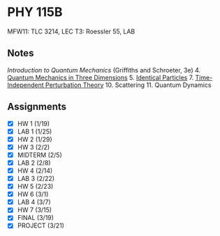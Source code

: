 # PHY 115B
MFW11: TLC 3214, LEC
T3: Roessler 55, LAB
## Notes
*Introduction to Quantum Mechanics* (Griffiths and Schroeter, 3e)
4. [Quantum Mechanics in Three Dimensions](../notes/quantum-mechanics-3d.md)
5. [Identical Particles](../notes/identical-particles.md)
7. [Time-Independent Perturbation Theory](../notes/time-independent-perturbation-theory.md)
10. Scattering
11. Quantum Dynamics
## Assignments
- [x] HW 1 (1/19)
- [x] LAB 1 (1/25)
- [x] HW 2 (1/29)
- [x] HW 3 (2/2)
- [x] MIDTERM (2/5)
- [x] LAB 2 (2/8)
- [x] HW 4 (2/14)
- [x] LAB 3 (2/22)
- [x] HW 5 (2/23)
- [x] HW 6 (3/1)
- [x] LAB 4 (3/7)
- [x] HW 7 (3/15)
- [x] FINAL (3/19)
- [x] PROJECT (3/21)